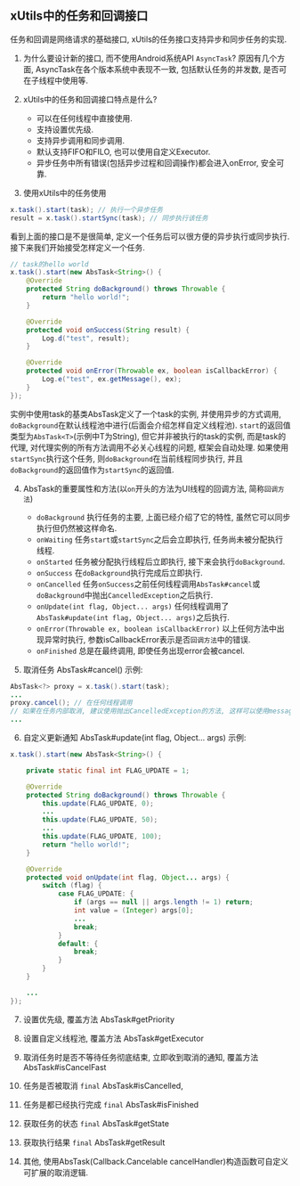 ## xUtils中的任务和回调接口
任务和回调是网络请求的基础接口, xUtils的任务接口支持异步和同步任务的实现.

1. 为什么要设计新的接口, 而不使用Android系统API `AsyncTask`?
    原因有几个方面, AsyncTask在各个版本系统中表现不一致, 包括默认任务的并发数, 是否可在子线程中使用等.
2. xUtils中的任务和回调接口特点是什么?
    * 可以在任何线程中直接使用.
    * 支持设置优先级.
    * 支持异步调用和同步调用.
    * 默认支持FIFO和FILO, 也可以使用自定义Executor.
    * 异步任务中所有错误(包括异步过程和回调操作)都会进入onError, 安全可靠.

3. 使用xUtils中的任务使用
```java
x.task().start(task); // 执行一个异步任务
result = x.task().startSync(task); // 同步执行该任务
```
看到上面的接口是不是很简单, 定义一个任务后可以很方便的异步执行或同步执行. 接下来我们开始接受怎样定义一个任务.
```java
// task的hello world
x.task().start(new AbsTask<String>() {
    @Override
    protected String doBackground() throws Throwable {
        return "hello world!";
    }

    @Override
    protected void onSuccess(String result) {
        Log.d("test", result);
    }

    @Override
    protected void onError(Throwable ex, boolean isCallbackError) {
        Log.e("test", ex.getMessage(), ex);
    }
});
```
实例中使用task的基类AbsTask定义了一个task的实例,
并使用异步的方式调用, `doBackground`在默认线程池中进行(后面会介绍怎样自定义线程池).
`start`的返回值类型为`AbsTask<T>`(示例中T为String),
但它并非被执行的task的实例, 而是task的代理, 对代理实例的所有方法调用不必关心线程的问题, 框架会自动处理.
如果使用`startSync`执行这个任务, 则`doBackground`在当前线程同步执行, 并且`doBackground`的返回值作为`startSync`的返回值.

4. AbsTask的重要属性和方法(以`on`开头的方法为UI线程的回调方法, 简称`回调方法`)
    * `doBackground` 执行任务的主要, 上面已经介绍了它的特性, 虽然它可以同步执行但仍然被这样命名.
    * `onWaiting` 任务`start`或`startSync`之后会立即执行, 任务尚未被分配执行线程.
    * `onStarted` 任务被分配执行线程后立即执行, 接下来会执行`doBackground`.
    * `onSuccess` 在`doBackground`执行完成后立即执行.
    * `onCancelled` 任务`onSuccess`之前任何线程调用`AbsTask#cancel`或`doBackground`中抛出`CancelledException`之后执行.
    * `onUpdate(int flag, Object... args)` 任何线程调用了`AbsTask#update(int flag, Object... args)`之后执行.
    * `onError(Throwable ex, boolean isCallbackError)` 以上任何方法中出现异常时执行, 参数isCallbackError表示是否`回调方法`中的错误.
    * `onFinished` 总是在最终调用, 即使任务出现error会被cancel.

5. 取消任务 AbsTask#cancel()
示例:
```java
AbsTask<?> proxy = x.task().start(task);
...
proxy.cancel(); // 在任何线程调用
// 如果在任务内部取消, 建议使用抛出CancelledException的方法, 这样可以使用message或自定义的CancelledException表明取消的原因.
...
```

6. 自定义更新通知 AbsTask#update(int flag, Object... args)
示例:
```java
x.task().start(new AbsTask<String>() {

    private static final int FLAG_UPDATE = 1;

    @Override
    protected String doBackground() throws Throwable {
        this.update(FLAG_UPDATE, 0);
        ...
        this.update(FLAG_UPDATE, 50);
        ...
        this.update(FLAG_UPDATE, 100);
        return "hello world!";
    }

    @Override
    protected void onUpdate(int flag, Object... args) {
        switch (flag) {
            case FLAG_UPDATE: {
                if (args == null || args.length != 1) return;
                int value = (Integer) args[0];
                ...
                break;
            }
            default: {
                break;
            }
        }
    }

    ...
});
```

7. 设置优先级, 覆盖方法 AbsTask#getPriority

8. 设置自定义线程池, 覆盖方法 AbsTask#getExecutor

9. 取消任务时是否不等待任务彻底结束, 立即收到取消的通知, 覆盖方法 AbsTask#isCancelFast

10. 任务是否被取消 `final` AbsTask#isCancelled,

11. 任务是都已经执行完成 `final` AbsTask#isFinished

12. 获取任务的状态 `final` AbsTask#getState

13. 获取执行结果 `final` AbsTask#getResult

14. 其他, 使用AbsTask(Callback.Cancelable cancelHandler)构造函数可自定义可扩展的取消逻辑.